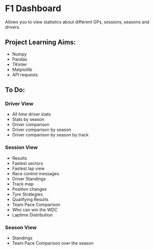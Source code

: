 # F1 Dashboard
Allows you to view statistics about different GPs, sessions, seasons and drivers.

## Project Learning Aims:
- Numpy
- Pandas
- TKinter
- Matplotlib
- API requests

## To Do:
### Driver View
- All time driver stats
- Stats by season
- Driver comparison
- Driver comparison by season
- Driver comparison by season by track
### Session View
- Results
- Fastest sectors
- Fastest lap view
- Race control messages
- Driver Standings
- Track map
- Position changes
- Tyre Strategies
- Qualifying Results 
- Team Pace Comparison
- Who can win the WDC
- Laptime Distribution
### Season View
- Standings
- Team Pace Comparison over the season
